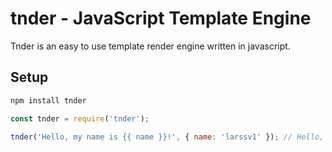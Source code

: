 # tnder - JavaScript Template Engine

Tnder is an easy to use template render engine written in javascript.

## Setup

```bash
npm install tnder
```

```js
const tnder = require('tnder');

tnder('Hello, my name is {{ name }}!', { name: 'larssv1' }); // Hello, my name is larssv1
```
